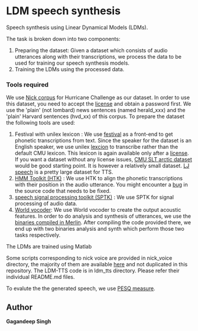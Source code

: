 # LDM speech synthesis

Speech synthesis using Linear Dynamical Models (LDMs).

The task is broken down into two components:
1. Preparing the dataset: Given a dataset which consists of audio utterances along with their transcriptions, we process the data to be used for training our speech synthesis models.
2. Training the LDMs using the processed data.

### Tools required
We use [Nick corpus](http://www.cstr.ed.ac.uk/projects/hurricane/1/index.html) for Hurricane Challenge as our dataset. In order to use this dataset, you need to accept the [license](http://www.cstr.ed.ac.uk/projects/hurricane/1/license.html) and obtain a password first. We use the 'plain' (not lombard) news sentences (named herald_xxx) and the 'plain' Harvard sentences (hvd_xx) of this corpus.
To prepare the dataset the following tools are used:
1. Festival with unilex lexicon : We use [festival](http://www.cstr.ed.ac.uk/projects/festival/) as a front-end to get phonetic transcriptions from text. Since the speaker for the dataset is an English speaker, we use unilex [lexcion](http://www.cstr.ed.ac.uk/projects/unisyn/) to transcribe rather than the default CMU lexicon. This lexicon is again available only after a [license](http://www.cstr.ed.ac.uk/projects/unisyn/license.html). If you want a dataset without any license issues, [CMU SLT arctic dataset](http://www.festvox.org/cmu_arctic/dbs_slt.html) would be good starting point. It is however a relatively small dataset. [LJ speech](https://keithito.com/LJ-Speech-Dataset/) is a pretty large dataset for TTS.
2. [HMM Toolkit (HTK)](http://htk.eng.cam.ac.uk/download.shtml) : We use HTK to align the phonetic transcriptions with their position in the audio utterance. You might encounter a [bug](https://github.com/JoFrhwld/FAVE/wiki/HTK-3.4.1) in the source code that needs to be fixed.
3. [speech signal processing toolkit (SPTK)](http://sp-tk.sourceforge.net/) : We use SPTK for signal processing of audio data.
4. [World vocoder](https://github.com/mmorise/World): We use World vocoder to create the output acoustic features. In order to do analysis and synthesis of utterances, we use the [binaries compiled in Merlin](https://github.com/CSTR-Edinburgh/merlin/tree/master/tools/WORLD). After compiling the code provided there, we end up with two binaries analysis and synth which perform those two tasks respectively.

The LDMs are trained using Matlab

Some scripts corresponding to nick voice are provided in nick_voice directory, the majority of them are available [here](http://www.speech.zone/exercises/build-your-own-dnn-voice/) and not duplicated in this repository. The LDM-TTS code is in ldm_tts directory. Please refer their individual README.md files.

To evalute the the generated speech, we use [PESQ measure](https://www.itu.int/rec/T-REC-P.862/en).

## Author

**Gagandeep Singh** 
